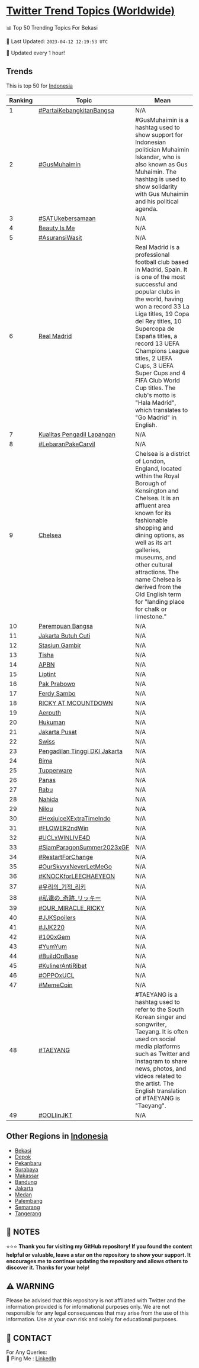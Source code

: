 [Twitter Trend Topics (Worldwide)](https://github.com/ErcinDedeoglu/Twitter-Trend-Topics)
==========


📊 Top 50 Trending Topics For Bekasi

📆 Last Updated: `2023-04-12 12:19:53 UTC`

🔧 Updated every 1 hour!


## Trends

This is top 50 for [Indonesia](</Indonesia>)

| Ranking | Topic | Mean |
| ------- | ------------ | ------------ |
| 1 | [#PartaiKebangkitanBangsa](http://twitter.com/search?q=%23PartaiKebangkitanBangsa) | N/A |
| 2 | [#GusMuhaimin](http://twitter.com/search?q=%23GusMuhaimin) | #GusMuhaimin is a hashtag used to show support for Indonesian politician Muhaimin Iskandar, who is also known as Gus Muhaimin. The hashtag is used to show solidarity with Gus Muhaimin and his political agenda. |
| 3 | [#SATUkebersamaan](http://twitter.com/search?q=%23SATUkebersamaan) | N/A |
| 4 | [Beauty Is Me](http://twitter.com/search?q=Beauty+Is+Me) | N/A |
| 5 | [#AsuransiWasit](http://twitter.com/search?q=%23AsuransiWasit) | N/A |
| 6 | [Real Madrid](http://twitter.com/search?q=Real+Madrid) | Real Madrid is a professional football club based in Madrid, Spain. It is one of the most successful and popular clubs in the world, having won a record 33 La Liga titles, 19 Copa del Rey titles, 10 Supercopa de España titles, a record 13 UEFA Champions League titles, 2 UEFA Cups, 3 UEFA Super Cups and 4 FIFA Club World Cup titles. The club's motto is "Hala Madrid", which translates to "Go Madrid" in English. |
| 7 | [Kualitas Pengadil Lapangan](http://twitter.com/search?q=Kualitas+Pengadil+Lapangan) | N/A |
| 8 | [#LebaranPakeCarvil](http://twitter.com/search?q=%23LebaranPakeCarvil) | N/A |
| 9 | [Chelsea](http://twitter.com/search?q=Chelsea) | Chelsea is a district of London, England, located within the Royal Borough of Kensington and Chelsea. It is an affluent area known for its fashionable shopping and dining options, as well as its art galleries, museums, and other cultural attractions. The name Chelsea is derived from the Old English term for "landing place for chalk or limestone." |
| 10 | [Perempuan Bangsa](http://twitter.com/search?q=Perempuan+Bangsa) | N/A |
| 11 | [Jakarta Butuh Cuti](http://twitter.com/search?q=Jakarta+Butuh+Cuti) | N/A |
| 12 | [Stasiun Gambir](http://twitter.com/search?q=Stasiun+Gambir) | N/A |
| 13 | [Tisha](http://twitter.com/search?q=Tisha) | N/A |
| 14 | [APBN](http://twitter.com/search?q=APBN) | N/A |
| 15 | [Liptint](http://twitter.com/search?q=Liptint) | N/A |
| 16 | [Pak Prabowo](http://twitter.com/search?q=Pak+Prabowo) | N/A |
| 17 | [Ferdy Sambo](http://twitter.com/search?q=Ferdy+Sambo) | N/A |
| 18 | [RICKY AT MCOUNTDOWN](http://twitter.com/search?q=RICKY+AT+MCOUNTDOWN) | N/A |
| 19 | [Aerputh](http://twitter.com/search?q=Aerputh) | N/A |
| 20 | [Hukuman](http://twitter.com/search?q=Hukuman) | N/A |
| 21 | [Jakarta Pusat](http://twitter.com/search?q=Jakarta+Pusat) | N/A |
| 22 | [Swiss](http://twitter.com/search?q=Swiss) | N/A |
| 23 | [Pengadilan Tinggi DKI Jakarta](http://twitter.com/search?q=Pengadilan+Tinggi+DKI+Jakarta) | N/A |
| 24 | [Bima](http://twitter.com/search?q=Bima) | N/A |
| 25 | [Tupperware](http://twitter.com/search?q=Tupperware) | N/A |
| 26 | [Panas](http://twitter.com/search?q=Panas) | N/A |
| 27 | [Rabu](http://twitter.com/search?q=Rabu) | N/A |
| 28 | [Nahida](http://twitter.com/search?q=Nahida) | N/A |
| 29 | [Nilou](http://twitter.com/search?q=Nilou) | N/A |
| 30 | [#HexjuiceXExtraTimeIndo](http://twitter.com/search?q=%23HexjuiceXExtraTimeIndo) | N/A |
| 31 | [#FLOWER2ndWin](http://twitter.com/search?q=%23FLOWER2ndWin) | N/A |
| 32 | [#UCLxWINLIVE4D](http://twitter.com/search?q=%23UCLxWINLIVE4D) | N/A |
| 33 | [#SiamParagonSummer2023xGF](http://twitter.com/search?q=%23SiamParagonSummer2023xGF) | N/A |
| 34 | [#RestartForChange](http://twitter.com/search?q=%23RestartForChange) | N/A |
| 35 | [#OurSkyyxNeverLetMeGo](http://twitter.com/search?q=%23OurSkyyxNeverLetMeGo) | N/A |
| 36 | [#KNOCKforLEECHAEYEON](http://twitter.com/search?q=%23KNOCKforLEECHAEYEON) | N/A |
| 37 | [#우리의_기적_리키](http://twitter.com/search?q=%23%ec%9a%b0%eb%a6%ac%ec%9d%98_%ea%b8%b0%ec%a0%81_%eb%a6%ac%ed%82%a4) | N/A |
| 38 | [#私達の_奇跡_リッキー](http://twitter.com/search?q=%23%e7%a7%81%e9%81%94%e3%81%ae_%e5%a5%87%e8%b7%a1_%e3%83%aa%e3%83%83%e3%82%ad%e3%83%bc) | N/A |
| 39 | [#OUR_MIRACLE_RICKY](http://twitter.com/search?q=%23OUR_MIRACLE_RICKY) | N/A |
| 40 | [#JJKSpoilers](http://twitter.com/search?q=%23JJKSpoilers) | N/A |
| 41 | [#JJK220](http://twitter.com/search?q=%23JJK220) | N/A |
| 42 | [#100xGem](http://twitter.com/search?q=%23100xGem) | N/A |
| 43 | [#YumYum](http://twitter.com/search?q=%23YumYum) | N/A |
| 44 | [#BuildOnBase](http://twitter.com/search?q=%23BuildOnBase) | N/A |
| 45 | [#KulinerAntiRibet](http://twitter.com/search?q=%23KulinerAntiRibet) | N/A |
| 46 | [#OPPOxUCL](http://twitter.com/search?q=%23OPPOxUCL) | N/A |
| 47 | [#MemeCoin](http://twitter.com/search?q=%23MemeCoin) | N/A |
| 48 | [#TAEYANG](http://twitter.com/search?q=%23TAEYANG) | #TAEYANG is a hashtag used to refer to the South Korean singer and songwriter, Taeyang. It is often used on social media platforms such as Twitter and Instagram to share news, photos, and videos related to the artist. The English translation of #TAEYANG is "Taeyang". |
| 49 | [#OOLIinJKT](http://twitter.com/search?q=%23OOLIinJKT) | N/A |



## Other Regions in [Indonesia](</Indonesia>)

* [Bekasi](</Indonesia/Bekasi.md>)
* [Depok](</Indonesia/Depok.md>)
* [Pekanbaru](</Indonesia/Pekanbaru.md>)
* [Surabaya](</Indonesia/Surabaya.md>)
* [Makassar](</Indonesia/Makassar.md>)
* [Bandung](</Indonesia/Bandung.md>)
* [Jakarta](</Indonesia/Jakarta.md>)
* [Medan](</Indonesia/Medan.md>)
* [Palembang](</Indonesia/Palembang.md>)
* [Semarang](</Indonesia/Semarang.md>)
* [Tangerang](</Indonesia/Tangerang.md>)



## 📝 NOTES

⭐⭐⭐ **Thank you for visiting my GitHub repository! If you found the content helpful or valuable, leave a star on the repository to show your support. It encourages me to continue updating the repository and allows others to discover it. Thanks for your help!**


## ⚠️ WARNING

Please be advised that this repository is not affiliated with Twitter and the information provided is for informational purposes only. We are not responsible for any legal consequences that may arise from the use of this information. Use at your own risk and solely for educational purposes.


## 📨 CONTACT

 For Any Queries:  
            🏓 Ping Me : [LinkedIn](https://www.linkedin.com/in/ercindedeoglu/)
